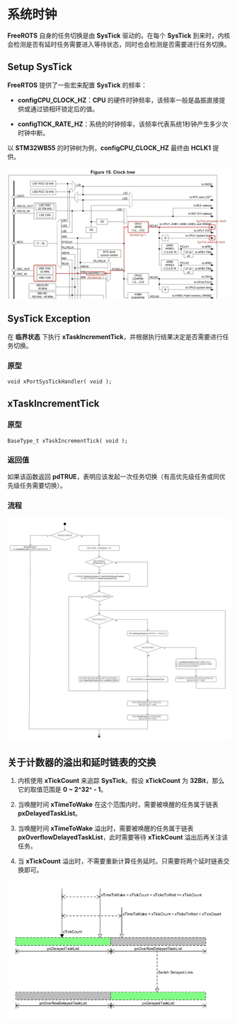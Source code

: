 # 系统时钟

**FreeROTS** 自身的任务切换是由 **SysTick** 驱动的。在每个 **SysTick** 到来时，内核会检测是否有延时任务需要进入等待状态，同时也会检测是否需要进行任务切换。

## Setup SysTick

**FreeRTOS** 提供了一些宏来配置 **SysTick** 的频率：

 - **configCPU_CLOCK_HZ**：**CPU** 的硬件时钟频率，该频率一般是晶振直接提供或通过锁相环锁定后的值。

 - **configTICK_RATE_HZ**：系统的时钟频率，该频率代表系统1秒钟产生多少次时钟中断。

以 **STM32WB55** 的时钟树为例，**configCPU_CLOCK_HZ** 最终由 **HCLK1** 提供。

![Clock Tree][1]

## SysTick Exception

在 **临界状态** 下执行 **xTaskIncrementTick**，并根据执行结果决定是否需要进行任务切换。

### 原型

```
void xPortSysTickHandler( void );
```

## xTaskIncrementTick

### 原型

```
BaseType_t xTaskIncrementTick( void );
```

### 返回值

如果该函数返回 **pdTRUE**，表明应该发起一次任务切换（有高优先级任务或同优先级任务需要切换）。

### 流程

![xTaskIncrementTick][2]

## 关于计数器的溢出和延时链表的交换

 1. 内核使用 **xTickCount** 来追踪 **SysTick**。假设 **xTickCount** 为 **32Bit**，那么它的取值范围是 **0 ~ 2^32^ - 1**。

 2. 当唤醒时间 **xTimeToWake** 在这个范围内时，需要被唤醒的任务属于链表 **pxDelayedTaskList**。

 3. 当唤醒时间 **xTimeToWake** 溢出时，需要被唤醒的任务属于链表 **pxOverflowDelayedTaskList**，此时需要等待 **xTickCount** 溢出后再关注该任务。

 4. 当 **xTickCount** 溢出时，不需要重新计算任务延时。只需要将两个延时链表交换即可。

![Switch Delayed Lists][3]

 [1]: ./images/clock_tree.jpg
 [2]: ./images/xTaskIncrementTick.jpg
 [3]: ./images/switch_delayed_lists.jpg
